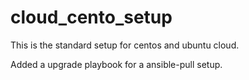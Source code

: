 # cloud_cento_setup
This is the standard setup for centos and ubuntu cloud.

Added a upgrade playbook for a ansible-pull setup.
